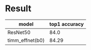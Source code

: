 # Result

|  model  |  top1 accuracy  |
| ---- | ---- |
|  ResNet50  |  84.0  |
|  timm_effnet(b0)  |  84.29  |
